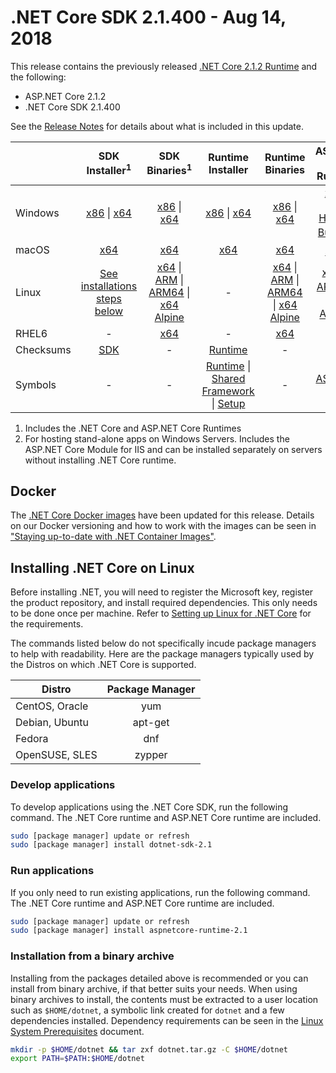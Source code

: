 # .NET Core SDK 2.1.400 - Aug 14, 2018

This release contains the previously released [.NET Core 2.1.2 Runtime](https://github.com/dotnet/core/blob/master/release-notes/download-archives/2.1.2-download.md) and the following:

* ASP.NET Core 2.1.2
* .NET Core SDK 2.1.400

See the [Release Notes](https://github.com/dotnet/core/blob/master/release-notes/2.1/2.1.400-SDK/2.1.400-sdk.md) for details about what is included in this update.

|           | SDK Installer<sup>1</sup>                        | SDK Binaries<sup>1</sup>                 | Runtime Installer                                        | Runtime Binaries                                 | ASP.NET Core Runtime           |
| --------- | :------------------------------------------:     | :----------------------:                 | :---------------------------:                            | :-------------------------:                      | :-----------------:            |
| Windows   | [x86][sdk-win-x86.exe] \| [x64][sdk-win-x64.exe] | [x86][sdk-win-x86] \| [x64][sdk-win-x64] | [x86][runtime-win-x86.exe] \| [x64][runtime-win-x64.exe] | [x86][runtime-win-x86] \| [x64][runtime-win-x64] | [x86][asp-runtime-win-x86.exe] \| [x64][asp-runtime-win-x64.exe] <br> [Hosting Bundle][hosting-win-x64.exe]<sup>2</sup> |
| macOS     | [x64][sdk-mac-x64.pkg]  | [x64][sdk-mac-x64]     | [x64][runtime-mac-x64.pkg] | [x64][runtime-mac-x64] | [x64][asp-runtime-mac-x64]<sup>1</sup> |
| Linux     | [See installations steps below][linux-install]   | [x64][sdk-linux-x64] \| [ARM][sdk-linux-arm-x32] \| [ARM64][sdk-linux-arm-x64] \| [x64 Alpine][sdk-linux-musl-x64] | - | [x64][runtime-linux-x64] \| [ARM][runtime-linux-arm-x32] \| [ARM64][runtime-linux-arm-x64] \| [x64 Alpine][runtime-linux-musl-x64] | [x64][asp-runtime-linux-x64]<sup>1</sup>  \| [ARM32][asp-runtime-linux-arm-x86]<sup>1</sup> \| [x64 Alpine][asp-runtime-linux-musl-x64]<sup>1</sup> |
| RHEL6     | -                                                | [x64][sdk-rhel.6-x64]                    | -                                                        | [x64][runtime-rhel.6-x64] | - |
| Checksums | [SDK][checksums-sdk]                             | -                                        | [Runtime][checksums-runtime]                             | - | - |
| Symbols   | -                                                | -                                        | [Runtime][symbols-coreclr] \| [Shared Framework][symbols-corefx] \| [Setup][symbols-core-setup] | - | [ASP.NET Core][symbols-aspnetcore] |

1. Includes the .NET Core and ASP.NET Core Runtimes
2. For hosting stand-alone apps on Windows Servers. Includes the ASP.NET Core Module for IIS and can be installed separately on servers without installing .NET Core runtime.

## Docker

The [.NET Core Docker images](https://hub.docker.com/r/microsoft/dotnet/) have been updated for this release. Details on our Docker versioning and how to work with the images can be seen in ["Staying up-to-date with .NET Container Images"](https://blogs.msdn.microsoft.com/dotnet/2018/06/18/staying-up-to-date-with-net-container-images/).

## Installing .NET Core on Linux

Before installing .NET, you will need to register the Microsoft key, register the product repository, and install required dependencies. This only needs to be done once per machine. Refer to [Setting up Linux for .NET Core][linux-setup] for the requirements.

The commands listed below do not specifically incude package managers to help with readability. Here are the package managers typically used by the Distros on which .NET Core is supported.

| Distro | Package Manager  |
| ---             | :----:  |
| CentOS, Oracle  | yum     |
| Debian, Ubuntu  | apt-get |
| Fedora          | dnf     |
| OpenSUSE, SLES  | zypper  |

### Develop applications
To develop applications using the .NET Core SDK, run the following command. The .NET Core runtime and ASP.NET Core runtime are included.

```bash
sudo [package manager] update or refresh
sudo [package manager] install dotnet-sdk-2.1
```

### Run applications
If you only need to run existing applications, run the following command. The .NET Core runtime and ASP.NET Core runtime are included.

```bash
sudo [package manager] update or refresh
sudo [package manager] install aspnetcore-runtime-2.1
```

### Installation from a binary archive

Installing from the packages detailed above is recommended or you can install from binary archive, if that better suits your needs. When using binary archives to install, the contents must be extracted to a user location such as `$HOME/dotnet`, a symbolic link created for `dotnet` and a few dependencies installed. Dependency requirements can be seen in the [Linux System Prerequisites](https://github.com/dotnet/core/blob/master/Documentation/linux-prereqs.md) document.

```bash
mkdir -p $HOME/dotnet && tar zxf dotnet.tar.gz -C $HOME/dotnet
export PATH=$PATH:$HOME/dotnet
```

[dlc-runtime]: https://download.microsoft.com/download/1/f/7/1f7755c5-934d-4638-b89f-1f4ffa5afe89
[dlc-sdk]: https://download.microsoft.com/download/9/D/2/9D2354BE-778B-42D6-BA4F-3CEF489A4FDE
[blob-runtime]: https://dotnetcli.blob.core.windows.net/dotnet/Runtime/
[blob-sdk]: https://dotnetcli.blob.core.windows.net/dotnet/Sdk/
[release-notes]: https://github.com/dotnet/core/blob/master/release-notes/2.1/2.1.2.md

[runtime-linux-x64]: https://download.microsoft.com/download/1/f/7/1f7755c5-934d-4638-b89f-1f4ffa5afe89/dotnet-runtime-2.1.2-linux-x64.tar.gz
[runtime-linux-arm-x32]: https://download.microsoft.com/download/1/f/7/1f7755c5-934d-4638-b89f-1f4ffa5afe89/dotnet-runtime-2.1.2-linux-arm.tar.gz
[runtime-linux-musl-x64]: https://download.microsoft.com/download/1/f/7/1f7755c5-934d-4638-b89f-1f4ffa5afe89/dotnet-runtime-2.1.2-linux-musl-x64.tar.gz
[runtime-linux-arm-x64]: https://download.microsoft.com/download/1/f/7/1f7755c5-934d-4638-b89f-1f4ffa5afe89/dotnet-runtime-2.1.2-linux-arm64.tar.gz
[runtime-rhel.6-x64]: https://download.microsoft.com/download/1/f/7/1f7755c5-934d-4638-b89f-1f4ffa5afe89/dotnet-runtime-2.1.2-rhel.6-x64.tar.gz
[runtime-mac-x64]: https://download.microsoft.com/download/1/f/7/1f7755c5-934d-4638-b89f-1f4ffa5afe89/dotnet-runtime-2.1.2-osx-x64.tar.gz
[runtime-mac-x64.pkg]: https://download.microsoft.com/download/1/f/7/1f7755c5-934d-4638-b89f-1f4ffa5afe89/dotnet-runtime-2.1.2-osx-x64.pkg
[runtime-win-x86]: https://download.microsoft.com/download/1/f/7/1f7755c5-934d-4638-b89f-1f4ffa5afe89/dotnet-runtime-2.1.2-win-x86.zip
[runtime-win-x64]: https://download.microsoft.com/download/1/f/7/1f7755c5-934d-4638-b89f-1f4ffa5afe89/dotnet-runtime-2.1.2-win-x64.zip
[runtime-win-x86.exe]: https://download.microsoft.com/download/1/f/7/1f7755c5-934d-4638-b89f-1f4ffa5afe89/dotnet-runtime-2.1.2-win-x86.exe
[runtime-win-x64.exe]: https://download.microsoft.com/download/1/f/7/1f7755c5-934d-4638-b89f-1f4ffa5afe89/dotnet-runtime-2.1.2-win-x64.exe

[sdk-linux-x64]: https://download.microsoft.com/download/9/D/2/9D2354BE-778B-42D6-BA4F-3CEF489A4FDE/dotnet-sdk-2.1.400-linux-x64.tar.gz
[sdk-linux-arm-x32]:  https://download.microsoft.com/download/9/D/2/9D2354BE-778B-42D6-BA4F-3CEF489A4FDE/dotnet-sdk-2.1.400-linux-arm.tar.gz
[sdk-linux-arm-x64]:  https://download.microsoft.com/download/9/D/2/9D2354BE-778B-42D6-BA4F-3CEF489A4FDE/dotnet-sdk-2.1.400-linux-arm64.tar.gz
[sdk-linux-musl-x64]:  https://download.microsoft.com/download/9/D/2/9D2354BE-778B-42D6-BA4F-3CEF489A4FDE/dotnet-sdk-2.1.400-linux-musl-x64.tar.gz
[sdk-mac-x64]: https://download.microsoft.com/download/9/D/2/9D2354BE-778B-42D6-BA4F-3CEF489A4FDE/dotnet-sdk-2.1.400-osx-x64.tar.gz
[sdk-mac-x64.pkg]: https://download.microsoft.com/download/9/D/2/9D2354BE-778B-42D6-BA4F-3CEF489A4FDE/dotnet-sdk-2.1.400-osx-x64.pkg
[sdk-mac-x64.pkg-gs]: https://download.microsoft.com/download/9/D/2/9D2354BE-778B-42D6-BA4F-3CEF489A4FDE/dotnet-sdk-2.1.400-osx-gs-x64.pkg
[sdk-win-x86]: https://download.microsoft.com/download/9/D/2/9D2354BE-778B-42D6-BA4F-3CEF489A4FDE/dotnet-sdk-2.1.400-win-x86.zip
[sdk-win-x64]: https://download.microsoft.com/download/9/D/2/9D2354BE-778B-42D6-BA4F-3CEF489A4FDE/dotnet-sdk-2.1.400-win-x64.zip
[sdk-win-x86.exe]: https://download.microsoft.com/download/9/D/2/9D2354BE-778B-42D6-BA4F-3CEF489A4FDE/dotnet-sdk-2.1.400-win-x86.exe
[sdk-win-x86.exe-gs]: https://download.microsoft.com/download/9/D/2/9D2354BE-778B-42D6-BA4F-3CEF489A4FDE/dotnet-sdk-2.1.400-win-gs-x86.exe
[sdk-win-x64.exe]: https://download.microsoft.com/download/9/D/2/9D2354BE-778B-42D6-BA4F-3CEF489A4FDE/dotnet-sdk-2.1.400-win-x64.exe
[sdk-win-x64.exe-gs]: https://download.microsoft.com/download/9/D/2/9D2354BE-778B-42D6-BA4F-3CEF489A4FDE/dotnet-sdk-2.1.400-win-gs-x64.exe
[sdk-rhel.6-x64]:  https://download.microsoft.com/download/9/D/2/9D2354BE-778B-42D6-BA4F-3CEF489A4FDE/dotnet-sdk-2.1.400-rhel.6-x64.tar.gz

[hosting-win-x64.exe]: https://download.microsoft.com/download/1/f/7/1f7755c5-934d-4638-b89f-1f4ffa5afe89/dotnet-hosting-2.1.2-win.exe
[asp-runtime-linux-x64]: https://download.microsoft.com/download/1/f/7/1f7755c5-934d-4638-b89f-1f4ffa5afe89/aspnetcore-runtime-2.1.2-linux-x64.tar.gz
[asp-runtime-linux-arm-x86]:  https://download.microsoft.com/download/1/f/7/1f7755c5-934d-4638-b89f-1f4ffa5afe89/aspnetcore-runtime-2.1.2-linux-arm.tar.gz
[asp-runtime-linux-musl-x64]: https://download.microsoft.com/download/1/f/7/1f7755c5-934d-4638-b89f-1f4ffa5afe89/aspnetcore-runtime-2.1.2-linux-musl-x64.tar.gz
[asp-runtime-mac-x64]: https://download.microsoft.com/download/1/f/7/1f7755c5-934d-4638-b89f-1f4ffa5afe89/aspnetcore-runtime-2.1.2-osx-x64.tar.gz
[asp-runtime-win-x64.exe]: https://download.microsoft.com/download/1/f/7/1f7755c5-934d-4638-b89f-1f4ffa5afe89/aspnetcore-runtime-2.1.2-win-x64.exe
[asp-runtime-win-x86.exe]: https://download.microsoft.com/download/1/f/7/1f7755c5-934d-4638-b89f-1f4ffa5afe89/aspnetcore-runtime-2.1.2-win-x86.exe
[asp-runtime-win-x86]: https://download.microsoft.com/download/1/f/7/1f7755c5-934d-4638-b89f-1f4ffa5afe89/aspnetcore-runtime-2.1.2-win-x86.zip
[asp-runtime-win-x64]: https://download.microsoft.com/download/1/f/7/1f7755c5-934d-4638-b89f-1f4ffa5afe89/aspnetcore-runtime-2.1.2-win-x64.zip
[asp-store-linux-x64]: https://download.microsoft.com/download/1/f/7/1f7755c5-934d-4638-b89f-1f4ffa5afe89/aspnetcore-store-2.1.2-linux-x64.tar.gz
[asp-store-mac-x64]: https://download.microsoft.com/download/1/f/7/1f7755c5-934d-4638-b89f-1f4ffa5afe89/aspnetcore-store-2.1.2-osx-x64.tar.gz
[asp-store-win-x64]: https://download.microsoft.com/download/1/f/7/1f7755c5-934d-4638-b89f-1f4ffa5afe89/AspNetCore.2.1.2.RuntimePackageStore_x64.exe
[asp-store-win-x86]: https://download.microsoft.com/download/1/f/7/1f7755c5-934d-4638-b89f-1f4ffa5afe89/AspNetCore.2.1.2.RuntimePackageStore_x86.exe

[symbols-aspnetcore]: https://download.microsoft.com/download/1/f/7/1f7755c5-934d-4638-b89f-1f4ffa5afe89/aspnet-2.1.2-symbols.zip
[symbols-coreclr]: https://download.microsoft.com/download/1/f/7/1f7755c5-934d-4638-b89f-1f4ffa5afe89/coreclr-2.1.2-symbols.zip
[symbols-corefx]: https://download.microsoft.com/download/1/f/7/1f7755c5-934d-4638-b89f-1f4ffa5afe89/corefx-2.1.2-symbols.zip
[symbols-core-setup]: https://download.microsoft.com/download/1/f/7/1f7755c5-934d-4638-b89f-1f4ffa5afe89/core-setup-2.1.2-symbols.zip

[checksums-runtime]: https://dotnetcli.blob.core.windows.net/dotnet/checksums/2.1.2-runtime-sha.txt
[checksums-sdk]: https://dotnetcli.blob.core.windows.net/dotnet/checksums/2.1.400-sdk-sha.txt

[linux-install]: https://docs.microsoft.com/dotnet/core/install/linux

[dotnet-blog]: https://blogs.msdn.microsoft.com/dotnet/2018/07/10/net-core-july-2018-update/
[linux-setup]: https://github.com/dotnet/core/blob/master/Documentation/linux-setup.md
